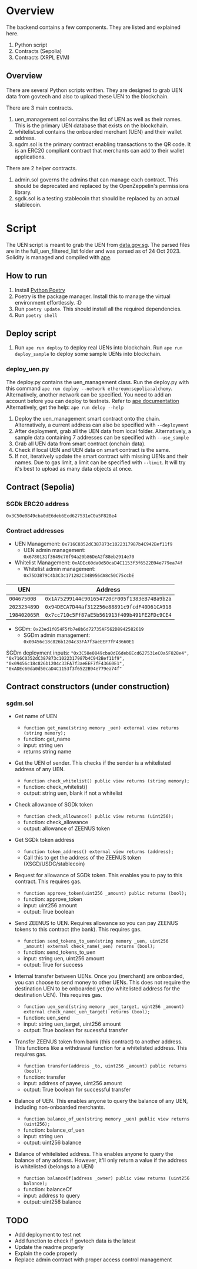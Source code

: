 # Overview
The backend contains a few components. They are listed and explained here.
1. Python script
1. Contracts (Sepolia)
1. Contracts (XRPL EVM)

## Overview
There are several Python scripts written. They are designed to grab UEN data from govtech and also to upload these UEN to the blockchain. 

There are 3 main contracts. 
1. uen_management.sol contains the list of UEN as well as their names. This is the primary UEN database that exists on the blockchain.
1. whitelist.sol contains the onboarded merchant (UEN) and their wallet address. 
1. sgdm.sol is the primary contract enabling transactions to the QR code. It is an ERC20 compliant contract that merchants can add to their wallet applications. 

There are 2 helper contracts.
1. admin.sol governs the admins that can manage each contract. This should be deprecated and replaced by the OpenZeppelin's permissions library. 
1. sgdk.sol is a testing stablecoin that should be replaced by an actual stablecoin. 

# Script
The UEN script is meant to grab the UEN from [data.gov.sg](data.gov.sg). The parsed files are in the full_uen_filtered_list folder and was parsed as of 24 Oct 2023. Solidity is managed and compiled with [ape](https://docs.apeworx.io/ape/stable/userguides/quickstart.html).

## How to run 
1. Install [Python Poetry](https://python-poetry.org/)
1. Poetry is the package manager. Install this to manage the virtual environment effortlessly. :D
1. Run `poetry update`. This should install all the required dependencies. 
1. Run `poetry shell`

## Deploy script
1. Run `ape run deploy` to deploy real UENs into blockchain. Run `ape run deploy_sample` to deploy some sample UENs into blockchain.

### deploy_uen.py
The deploy.py contains the uen_management class.
Run the deploy.py with this command `ape run deploy --network ethereum:sepolia:alchemy`. Alternatively, another network can be specified. 
You need to add an account before you can deploy to testnets. Refer to [ape documentation](https://docs.apeworx.io/ape/stable/userguides/accounts.html#live-network-accounts)
Alternatively, get the help: `ape run deloy --help`
1. Deploy the uen_management smart contract onto the chain. Alternatively, a current address can also be specified with `--deployment`
1. After deployment, grab all the UEN data from local folder. Alternatively, a sample data containing 7 addresses can be specified with `--use_sample`
1. Grab all UEN data from smart contract (onchain data).
1. Check if local UEN and UEN data on smart contract is the same.
1. If not, iteratively update the smart contract with missing UENs and their names. Due to gas limit, a limit can be specified with `--limit`. It will try it's best to upload as many data objects at once. 

## Contract (Sepolia)
### SGDk ERC20 address
`0x3C50e0849cba0dE6deb6Ecd627531eC0a5F828e4`

### Contract addresses
* UEN Management: `0x716C0352dC387873c1022317987b4C942Bef11f9`
  * UEN admin management: `0x6780131f3649c70f94a20b86DeA2f88eb2914e70`
* Whitelist Management: `0xADEc60da0d50caD4C1153f3f6522B94e779ea74f`
  * Whitelist admin management: `0x75D3B79C4b3C3c171282C34B956dA8c50C75ccbE`

| UEN | Address |
| ----------- | ----------- |
| `00467500B` | `0x1A75299144c901654720cF005f1383eB74Ba9b2a`  | 
| `202323489D` | `0x94DECA7D44af312256e88891c9fcdF40D61CA918` | `AGZ FOOD PTE LTD` |
| `198402065R` | `0x7cc710c5Ff87aE5b561913f409b491FE2FDc9CE4` | `WATCHES` |

* SGDm: `0x23ed1f054F5fb7e8b6d72735AF562D8942582619`
  * SGDm admin management: `0x09456c18c826b1204c33FA7f3aeEEF7fF43660E1`

SGDm deployment inputs:
`"0x3C50e0849cba0dE6deb6Ecd627531eC0a5F828e4", "0x716C0352dC387873c1022317987b4C942Bef11f9", "0x09456c18c826b1204c33FA7f3aeEEF7fF43660E1", "0xADEc60da0d50caD4C1153f3f6522B94e779ea74f"`

## Contract constructors (under construction)
### sgdm.sol
* Get name of UEN
  * `function get_name(string memory _uen) external view returns (string memory);`
  * function: get_name
  * input: string uen
  * returns string name

* Get the UEN of sender. This checks if the sender is a whitelisted address of any UEN. 
  * `function check_whitelist() public view returns (string memory);`
  * function: check_whitelist()
  * output: string uen, blank if not a whitelist

* Check allowance of SGDk token
  * `function check_allowance() public view returns (uint256);`
  * function: check_allowance
  * output: allowance of ZEENUS token

* Get SGDk token address
  * `function token_address() external view returns (address);`
  * Call this to get the address of the ZEENUS token (XSGD/USDC/stablecoin)

* Request for allowance of SGDk token. This enables you to pay to this contract. This requires gas.
  * `function approve_token(uint256 _amount) public returns (bool);`
  * function: approve_token
  * input: uint256 amount
  * output: True boolean

* Send ZEENUS to UEN. Requires allowance so you can pay ZEENUS tokens to this contract (the bank). This requires gas.
  * `function send_tokens_to_uen(string memory _uen, uint256 _amount) external check_name(_uen) returns (bool);` 
  * function: send_tokens_to_uen
  * input: string uen, uint256 amount
  * output: True for success

* Internal transfer between UENs. Once you (merchant) are onboarded, you can choose to send money to other UENs. This does not require the destination UEN to be onboarded yet (no whitelisted address for the destination UEN). This requires gas. 
  * `function uen_send(string memory _uen_target, uint256 _amount) external check_name(_uen_target) returns (bool);`
  * function: uen_send
  * input: string uen_target, uint256 amount
  * output: True boolean for sucessful transfer

* Transfer ZEENUS token from bank (this contract) to another address. This functions like a withdrawal function for a whitelisted address. This requires gas.
  * `function transfer(address _to, uint256 _amount) public returns (bool);`
  * function: transfer
  * input: address of payee, uint256 amount
  * output: True boolean for successful transfer

* Balance of UEN. This enables anyone to query the balance of any UEN, including non-onboarded merchants.
  * `function balance_of_uen(string memory _uen) public view returns (uint256);`
  * function: balance_of_uen
  * input: string uen
  * output: uint256 balance

* Balance of whitelisted address. This enables anyone to query the balance of any address. However, it'll only return a value if the address is whitelisted (belongs to a UEN)
  * `function balanceOf(address _owner) public view returns (uint256 balance);` 
  * function: balanceOf
  * input: address to query
  * output: uint256 balance

## TODO
* Add deployment to test net
* Add function to check if govtech data is the latest
* Update the readme properly
* Explain the code properly
* Replace admin contract with proper access control management